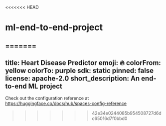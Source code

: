 <<<<<<< HEAD
# ml-end-to-end-project
=======
---
title: Heart Disease Predictor
emoji: 🔥
colorFrom: yellow
colorTo: purple
sdk: static
pinned: false
license: apache-2.0
short_description: An end-to-end ML project
---

Check out the configuration reference at https://huggingface.co/docs/hub/spaces-config-reference
>>>>>>> 42e34e0244085b954508727d6dc65016d7f0bbd0
